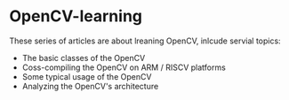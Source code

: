 # OpenCV-learning
These series of articles are about lreaning OpenCV, inlcude servial topics:

- The basic classes of the OpenCV
- Coss-compiling the OpenCV on ARM / RISCV platforms
- Some typical usage of the OpenCV
- Analyzing the OpenCV's architecture
